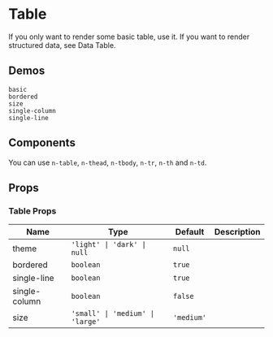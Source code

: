 # Table
<!--single-column-->
If you only want to render some basic table, use it. If you want to render structured data, see <n-a to="n-data-table">Data Table</n-a>.

## Demos
```demo
basic
bordered
size
single-column
single-line
```

## Components
You can use `n-table`, `n-thead`, `n-tbody`, `n-tr`, `n-th` and `n-td`.

## Props
### Table Props
|Name|Type|Default|Description|
|-|-|-|-|
|theme|`'light' \| 'dark' \| null`|`null`||
|bordered|`boolean`|`true`||
|single-line|`boolean`|`true`||
|single-column|`boolean`|`false`||
|size|`'small' \| 'medium' \| 'large'`|`'medium'`||
